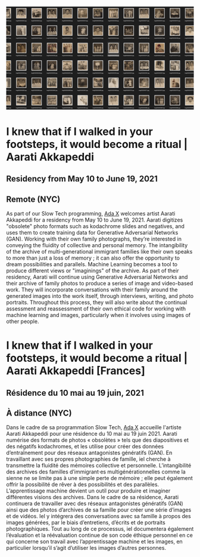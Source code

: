 
![A screenshot of several ML generated image files. The files have icons with preview images. The tiny images appear to be distorted sepia-toned photographs of people. Une capture d'écran de plusieurs fichiers d'images générés par Apprentissage machine. Les fichiers comportent des icônes avec des images de prévisualisation. Les petites images semblent être des photographies déformées de personnes en tons sépia.](/image.jpg)

# I knew that if I walked in your footsteps, it would become a ritual | Aarati Akkapeddi
## Residency from May 10 to June 19, 2021
## Remote (NYC)

As part of our Slow Tech programming, [Ada X](https://www.ada-x.org/en/) welcomes artist Aarati Akkapeddi for a residency from May 10 to June 19, 2021.
Aarati digitizes "obsolete" photo formats such as kodachrome slides and negatives, and uses them to create training data for Generative Adversarial Networks (GAN). Working with their own family photographs, they’re interested in conveying the fluidity of collective and personal memory. The intangibility of the archive of multi-generational immigrant families like their own speaks to more than just a loss of memory ; it can also offer the opportunity to dream possibilities and parallels. Machine Learning becomes a tool to produce different views or "imaginings" of the archive. As part of their residency, Aarati will continue using Generative Adversarial Networks and their archive of family photos to produce a series of image and video-based work. They will incorporate conversations with their family around the generated images into the work itself, through interviews, writing, and photo portraits. Throughout this process, they will also write about the continual assessment and reassessment of their own ethical code for working with machine learning and images, particularly when it involves using images of other people.


# I knew that if I walked in your footsteps, it would become a ritual | Aarati Akkapeddi [Frances]
## Résidence du 10 mai au 19 juin, 2021
## À distance (NYC)

Dans le cadre de sa programmation Slow Tech, [Ada X](https://www.ada-x.org/en/) accueille l'artiste Aarati Akkapeddi pour une résidence du 10 mai au 19 juin 2021.
Aarati numérise des formats de photos « obsolètes » tels que des diapositives et des négatifs kodachromes, et les utilise pour créer des données d’entraînement pour des réseaux antagonistes génératifs (GAN). En travaillant avec ses propres photographies de famille, iel cherche à transmettre la fluidité des mémoires collective et personnelle. L’intangibilité des archives des familles d’immigrant·es multigénérationnelles comme la sienne ne se limite pas à une simple perte de mémoire ; elle peut également offrir la possibilité de rêver à des possibilités et des parallèles. L’apprentissage machine devient un outil pour produire et imaginer différentes visions des archives. Dans le cadre de sa résidence, Aarati continuera de travailler avec des réseaux antagonistes génératifs (GAN) ainsi que des photos d’archives de sa famille pour créer une série d’images et de vidéos. Iel y intégrera des conversations avec sa famille à propos des images générées, par le biais d’entretiens, d’écrits et de portraits photographiques. Tout au long de ce processus, iel documentera également l’évaluation et la réévaluation continue de son code éthique personnel en ce qui concerne son travail avec l’apprentissage machine et les images, en particulier lorsqu’il s’agit d’utiliser les images d’autres personnes.
